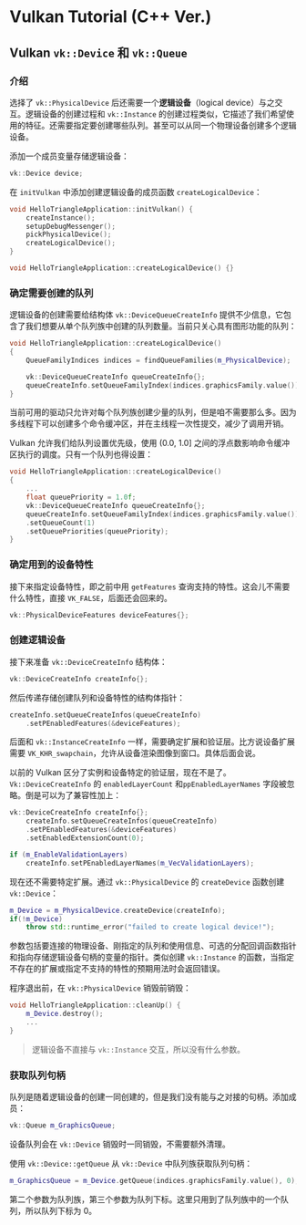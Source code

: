 # Vulkan Tutorial (C++ Ver.)

## Vulkan `vk::Device` 和 `vk::Queue`

### 介绍

选择了 `vk::PhysicalDevice` 后还需要一个**逻辑设备**（logical device）与之交互。逻辑设备的创建过程和 `vk::Instance` 的创建过程类似，它描述了我们希望使用的特征。还需要指定要创建哪些队列。甚至可以从同一个物理设备创建多个逻辑设备。

添加一个成员变量存储逻辑设备：
```cpp
vk::Device device;
```

在 `initVulkan` 中添加创建逻辑设备的成员函数 `createLogicalDevice`：
```cpp
void HelloTriangleApplication::initVulkan() {
    createInstance();
    setupDebugMessenger();
    pickPhysicalDevice();
    createLogicalDevice();
}

void HelloTriangleApplication::createLogicalDevice() {}
```

### 确定需要创建的队列

逻辑设备的创建需要给结构体 `vk::DeviceQueueCreateInfo` 提供不少信息，它包含了我们想要从单个队列族中创建的队列数量。当前只关心具有图形功能的队列：
```cpp
void HelloTriangleApplication::createLogicalDevice()
{
    QueueFamilyIndices indices = findQueueFamilies(m_PhysicalDevice);

    vk::DeviceQueueCreateInfo queueCreateInfo{};
    queueCreateInfo.setQueueFamilyIndex(indices.graphicsFamily.value()).setQueueCount(1);
}
```
当前可用的驱动只允许对每个队列族创建少量的队列，但是咱不需要那么多。因为多线程下可以创建多个命令缓冲区，并在主线程一次性提交，减少了调用开销。

Vulkan 允许我们给队列设置优先级，使用 (0.0, 1.0] 之间的浮点数影响命令缓冲区执行的调度。只有一个队列也得设置：
```cpp
void HelloTriangleApplication::createLogicalDevice()
{
    ...
    float queuePriority = 1.0f;
    vk::DeviceQueueCreateInfo queueCreateInfo{};
    queueCreateInfo.setQueueFamilyIndex(indices.graphicsFamily.value())
    .setQueueCount(1)
    .setQueuePriorities(queuePriority);
}
```

### 确定用到的设备特性

接下来指定设备特性，即之前中用 `getFeatures` 查询支持的特性。这会儿不需要什么特性，直接 `VK_FALSE`，后面还会回来的。
```cpp
vk::PhysicalDeviceFeatures deviceFeatures{};
```

### 创建逻辑设备

接下来准备 `vk::DeviceCreateInfo` 结构体：
```cpp
vk::DeviceCreateInfo createInfo{};
```
然后传递存储创建队列和设备特性的结构体指针：
```cpp
createInfo.setQueueCreateInfos(queueCreateInfo)
    .setPEnabledFeatures(&deviceFeatures);
```

后面和 `vk::InstanceCreateInfo` 一样，需要确定扩展和验证层。比方说设备扩展需要 `VK_KHR_swapchain`，允许从设备渲染图像到窗口。具体后面会说。

以前的 Vulkan 区分了实例和设备特定的验证层，现在不是了。`Vk::DeviceCreateInfo` 的 `enabledLayerCount` 和`ppEnabledLayerNames` 字段被忽略。倒是可以为了兼容性加上：
```cpp
vk::DeviceCreateInfo createInfo{};
    createInfo.setQueueCreateInfos(queueCreateInfo)
    .setPEnabledFeatures(&deviceFeatures)
    .setEnabledExtensionCount(0);

if (m_EnableValidationLayers)
    createInfo.setPEnabledLayerNames(m_VecValidationLayers);
```

现在还不需要特定扩展。通过 `vk::PhysicalDevice` 的 `createDevice` 函数创建 `vk::Device`：
```cpp
m_Device = m_PhysicalDevice.createDevice(createInfo);
if(!m_Device)
    throw std::runtime_error("failed to create logical device!");
```

参数包括要连接的物理设备、刚指定的队列和使用信息、可选的分配回调函数指针和指向存储逻辑设备句柄的变量的指针。类似创建  `vk::Instance` 的函数，当指定不存在的扩展或指定不支持的特性的预期用法时会返回错误。

程序退出前，在 `vk::PhysicalDevice` 销毁前销毁：
```cpp
void HelloTriangleApplication::cleanUp() {
    m_Device.destroy();
    ...
}
```
> 逻辑设备不直接与 `vk::Instance` 交互，所以没有什么参数。

### 获取队列句柄

队列是随着逻辑设备的创建一同创建的，但是我们没有能与之对接的句柄。添加成员：
```cpp
vk::Queue m_GraphicsQueue;
```
设备队列会在 `vk::Device` 销毁时一同销毁，不需要额外清理。

使用 `vk::Device::getQueue` 从 `vk::Device` 中队列族获取队列句柄：
```cpp
m_GraphicsQueue = m_Device.getQueue(indices.graphicsFamily.value(), 0);
```
第二个参数为队列族，第三个参数为队列下标。这里只用到了队列族中的一个队列，所以队列下标为 0。